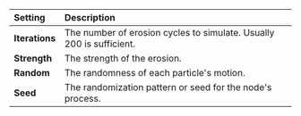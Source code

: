 | Setting        | Description                                                          |
| :------------- | :------------------------------------------------------------------- |
| **Iterations** | The number of erosion cycles to simulate. Usually 200 is sufficient. |
| **Strength**   | The strength of the erosion.                                         |
| **Random**     | The randomness of each particle's motion.                            |
| **Seed**       | The randomization pattern or seed for the node's process.            |